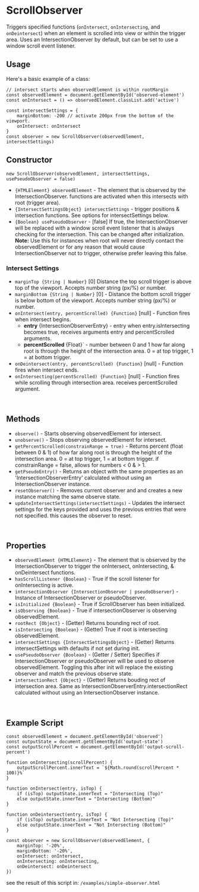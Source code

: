 # ScrollObserver
Triggers specified functions (`onIntersect`, `onIntersecting`, and `onDeintersect`) when an element is scrolled into view or within the trigger area. Uses an IntersectionObserver by default, but can be set to use a window scroll event listener.


## Usage
Here's a basic example of a class:
```JS
// intersect starts when observedElement is within rootMargin
const observedElement = document.getElementById('observed-element')
const onIntersect = () => observedElement.classList.add('active')

const intersectSettings = {
    marginBottom: -200 // activate 200px from the bottom of the viewport.
    onIntersect: onIntersect
}
const observer = new ScrollObserver(observedElement, intersectSettings)
```

<!-- ## Methods & Properties -->

## Constructor
```JS
new ScrollObserver(observedElement, intersectSettings, usePseudoObserver = false)
```
* `{HTMLElement} observedElement` - The element that is observed by the IntersectionObserver. functions are activated when this intersects with root (trigger area).
* `{IntersectSettingsObject} intersectSettings` - trigger positions & intersection functions. See options for intersectSettings below.
* `{Boolean} usePseudoObserver` - [false] If true, the IntersectionObserver will be replaced with a window scroll event listener that is always checking for the intersection. This can be changed after initialization. __Note:__ Use this for instances when root will never directly contact the observedElement or for any reason that would cause IntersectionObserver not to trigger, otherwise prefer leaving this false.

### Intersect Settings
* `marginTop {String | Number}` [0] Distance the top scroll trigger is above top of the viewport. Accepts number string (px/%) or number.
* `marginBottom {String | Number}` [0] - Distance the bottom scroll trigger is below bottom of the viewport. Accepts number string (px/%) or number.
* `onIntersect(entry, percentScrolled) {Function}` [null] - Function fires when intersect begins.
    * __entry__ {IntersectionObserverEntry} - entry when entry.isIntersecting becomes true, receives arguments entry and percentScrolled arguments.
    * __percentScrolled__ {Float}` - number between 0 and 1 how far along root is through the height of the intersection area. 0 = at top trigger, 1 = at bottom trigger.
* `onDeintersect(entry, percentScrolled) {Function}` [null] - Function fires when intersect ends.
* `onIntersecting(percentScrolled) {Function}` [null] - Function fires while scrolling through intersection area. receives percentScrolled argument.

<br>

## Methods
* `observe()` - Starts observing observedElement for intersect.
* `unobserve()` - Stops observing observedElement for intersect.
* `getPercentScrolled(constrainRange = true)` - Returns percent (float between 0 & 1) of how far along root is through the height of the intersection area. 0 = at top trigger, 1 = at bottom trigger. if constrainRange = false, allows for numbers < 0 & > 1.
* `getPseudoEntry()` - Returns an object with the same properties as an 'IntersectionObserverEntry' calculated without using an IntersectionObserver instance.
* `resetObserver()` - Removes current observer and and creates a new instance matching the same observe state.
* `updateIntersectSettings(intersectSettings)` - Updates the intersect settings for the keys provided and uses the previous entries that were not specified. this causes the observer to reset.
<br>

## Properties
* `observedElement {HTMLElement}` - The element that is observed by the IntersectionObserver to trigger the onIntersect, onIntersecting, & onDeintersect functions.
* `hasScrollListener {Boolean}` - True if the scroll listener for onIntersecting is active.
* `intersectionObserver {IntersectionObserver | pseudoObserver}` - Instance of IntersectionObserver or pseudoObserver.
* `isInitialized {Boolean}` - True if ScrollObserver has been initialized.
* `isObserving {Boolean}` - True if intersectionObserver is observing observedElement.
* `rootRect {Object}` - (Getter) Returns bounding rect of root.
* `isIntersecting {Boolean}` - (Getter) True if root is intersecting observedElement.
* `intersectSettings {IntersectSettingsObject}` - (Getter) Returns intersectSettings with defaults if not set during init.
* `usePseudoObserver {Boolean}` - (Getter / Setter) Specifies if IntersectionObserver or pseudoObserver will be used to observe observedElement. Toggling this after init will replace the existing observer and match the previous observe state.
* `intersectionRect {Object}` - (Getter) Returns bouding rect of intersection area. Same as IntersectionObserverEntry.intersectionRect calculated without using an IntersectionObserver instance.

<br>

## Example Script

```JS
const observedElement = document.getElementById('observed')
const outputState = document.getElementById('output-state')
const outputScrollPercent = document.getElementById('output-scroll-percent')

function onIntersecting(scrollPercent) {
    outputScrollPercent.innerText = `${Math.round(scrollPercent * 100)}%`
}

function onIntersect(entry, isTop) {
    if (isTop) outputState.innerText = "Intersecting (Top)"
    else outputState.innerText = "Intersecting (Bottom)"
}

function onDeintersect(entry, isTop) {
    if (isTop) outputState.innerText = "Not Intersecting (Top)"
    else outputState.innerText = "Not Intersecting (Bottom)"
}

const observer = new ScrollObserver(observedElement, {
    marginTop: '-20%',
    marginBottom: '-20%',
    onIntersect: onIntersect,
    onIntersecting: onIntersecting,
    onDeintersect: onDeintersect
})

```
see the result of this script in: `/examples/simple-observer.html`
